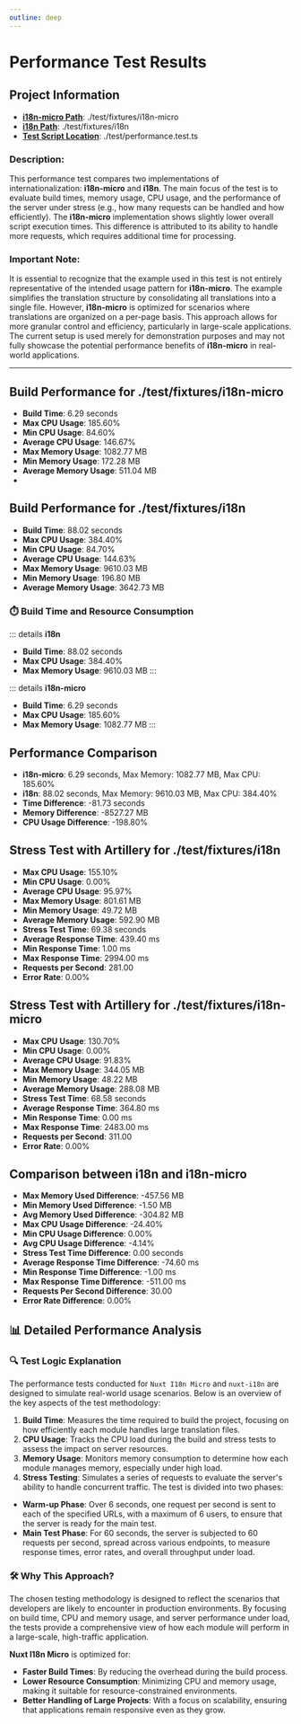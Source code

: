 ```yaml
---
outline: deep
---
```


# Performance Test Results

## Project Information

- **[i18n-micro Path](https://github.com/s00d/nuxt-i18n-micro/tree/main/test/fixtures/i18n-micro)**: ./test/fixtures/i18n-micro
- **[i18n Path](https://github.com/s00d/nuxt-i18n-micro/tree/main/test/fixtures/i18n)**: ./test/fixtures/i18n
- **[Test Script Location](https://github.com/s00d/nuxt-i18n-micro/tree/main/test/performance.test.ts)**: ./test/performance.test.ts


### Description:
This performance test compares two implementations of internationalization: **i18n-micro** and **i18n**.
The main focus of the test is to evaluate build times, memory usage, CPU usage, and the performance of the server under stress (e.g., how many requests can be handled and how efficiently).
The **i18n-micro** implementation shows slightly lower overall script execution times.
This difference is attributed to its ability to handle more requests, which requires additional time for processing.

### Important Note:
It is essential to recognize that the example used in this test is not entirely representative of the intended usage pattern for **i18n-micro**. The example simplifies the translation structure by consolidating all translations into a single file. However, **i18n-micro** is optimized for scenarios where translations are organized on a per-page basis. This approach allows for more granular control and efficiency, particularly in large-scale applications. The current setup is used merely for demonstration purposes and may not fully showcase the potential performance benefits of **i18n-micro** in real-world applications.

---

## Build Performance for ./test/fixtures/i18n-micro

- **Build Time**: 6.29 seconds
- **Max CPU Usage**: 185.60%
- **Min CPU Usage**: 84.60%
- **Average CPU Usage**: 146.67%
- **Max Memory Usage**: 1082.77 MB
- **Min Memory Usage**: 172.28 MB
- **Average Memory Usage**: 511.04 MB
-
## Build Performance for ./test/fixtures/i18n

- **Build Time**: 88.02 seconds
- **Max CPU Usage**: 384.40%
- **Min CPU Usage**: 84.70%
- **Average CPU Usage**: 144.63%
- **Max Memory Usage**: 9610.03 MB
- **Min Memory Usage**: 196.80 MB
- **Average Memory Usage**: 3642.73 MB



### ⏱️ Build Time and Resource Consumption

::: details **i18n**
- **Build Time**: 88.02 seconds
- **Max CPU Usage**: 384.40%
- **Max Memory Usage**: 9610.03 MB
  :::

::: details **i18n-micro**
- **Build Time**: 6.29 seconds
- **Max CPU Usage**: 185.60%
- **Max Memory Usage**: 1082.77 MB
  :::

## Performance Comparison

- **i18n-micro**: 6.29 seconds, Max Memory: 1082.77 MB, Max CPU: 185.60%
- **i18n**: 88.02 seconds, Max Memory: 9610.03 MB, Max CPU: 384.40%
- **Time Difference**: -81.73 seconds
- **Memory Difference**: -8527.27 MB
- **CPU Usage Difference**: -198.80%

## Stress Test with Artillery for ./test/fixtures/i18n

- **Max CPU Usage**: 155.10%
- **Min CPU Usage**: 0.00%
- **Average CPU Usage**: 95.97%
- **Max Memory Usage**: 801.61 MB
- **Min Memory Usage**: 49.72 MB
- **Average Memory Usage**: 592.90 MB
- **Stress Test Time**: 69.38 seconds
- **Average Response Time**: 439.40 ms
- **Min Response Time**: 1.00 ms
- **Max Response Time**: 2994.00 ms
- **Requests per Second**: 281.00
- **Error Rate**: 0.00%

## Stress Test with Artillery for ./test/fixtures/i18n-micro

- **Max CPU Usage**: 130.70%
- **Min CPU Usage**: 0.00%
- **Average CPU Usage**: 91.83%
- **Max Memory Usage**: 344.05 MB
- **Min Memory Usage**: 48.22 MB
- **Average Memory Usage**: 288.08 MB
- **Stress Test Time**: 68.58 seconds
- **Average Response Time**: 364.80 ms
- **Min Response Time**: 0.00 ms
- **Max Response Time**: 2483.00 ms
- **Requests per Second**: 311.00
- **Error Rate**: 0.00%

## Comparison between i18n and i18n-micro

- **Max Memory Used Difference**: -457.56 MB
- **Min Memory Used Difference**: -1.50 MB
- **Avg Memory Used Difference**: -304.82 MB
- **Max CPU Usage Difference**: -24.40%
- **Min CPU Usage Difference**: 0.00%
- **Avg CPU Usage Difference**: -4.14%
- **Stress Test Time Difference**: 0.00 seconds
- **Average Response Time Difference**: -74.60 ms
- **Min Response Time Difference**: -1.00 ms
- **Max Response Time Difference**: -511.00 ms
- **Requests Per Second Difference**: 30.00
- **Error Rate Difference**: 0.00%

## 📊 Detailed Performance Analysis

### 🔍 Test Logic Explanation

The performance tests conducted for `Nuxt I18n Micro` and `nuxt-i18n` are designed to simulate real-world usage scenarios. Below is an overview of the key aspects of the test methodology:

1. **Build Time**: Measures the time required to build the project, focusing on how efficiently each module handles large translation files.
2. **CPU Usage**: Tracks the CPU load during the build and stress tests to assess the impact on server resources.
3. **Memory Usage**: Monitors memory consumption to determine how each module manages memory, especially under high load.
4. **Stress Testing**: Simulates a series of requests to evaluate the server's ability to handle concurrent traffic. The test is divided into two phases:
  - **Warm-up Phase**: Over 6 seconds, one request per second is sent to each of the specified URLs, with a maximum of 6 users, to ensure that the server is ready for the main test.
  - **Main Test Phase**: For 60 seconds, the server is subjected to 60 requests per second, spread across various endpoints, to measure response times, error rates, and overall throughput under load.


### 🛠 Why This Approach?

The chosen testing methodology is designed to reflect the scenarios that developers are likely to encounter in production environments. By focusing on build time, CPU and memory usage, and server performance under load, the tests provide a comprehensive view of how each module will perform in a large-scale, high-traffic application.

**Nuxt I18n Micro** is optimized for:
- **Faster Build Times**: By reducing the overhead during the build process.
- **Lower Resource Consumption**: Minimizing CPU and memory usage, making it suitable for resource-constrained environments.
- **Better Handling of Large Projects**: With a focus on scalability, ensuring that applications remain responsive even as they grow.
